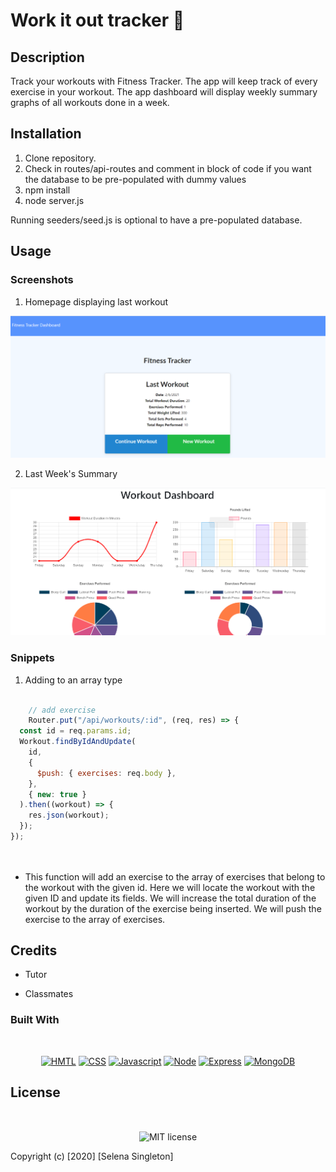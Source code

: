 # Work it out tracker 👟

## Description

Track your workouts with Fitness Tracker. The app will keep track of every exercise in your workout. The app dashboard will display weekly summary graphs of all workouts done in a week.
## Installation

1. Clone repository. 
2. Check in routes/api-routes and comment in block of code if you want the database to be pre-populated with dummy values
3. npm install
4. node server.js

Running seeders/seed.js is optional to have a pre-populated database.

## Usage

### Screenshots

1. Homepage displaying last workout

![Site](fitnesstracker.PNG)


2. Last Week's Summary

![Site](workoutdashboard.PNG)

### Snippets


1. Adding to an array type

```javascript

    // add exercise
    Router.put("/api/workouts/:id", (req, res) => {
  const id = req.params.id;
  Workout.findByIdAndUpdate(
    id,
    {
      $push: { exercises: req.body },
    },
    { new: true }
  ).then((workout) => {
    res.json(workout);
  });
});

    
```
* This function will add an exercise to the array of exercises that belong to the workout with the given id. Here we will locate the workout with the given ID and update its fields. We will increase the total duration of the workout by the duration of the exercise being inserted. We will push the exercise to the array of exercises.


## Credits

* Tutor 

* Classmates
### Built With

</br>
<p align="center">
    <a href="https://developer.mozilla.org/en-US/docs/Web/HTML"><img src="https://img.shields.io/badge/-HTML-orange?style=for-the-badge"  alt="HMTL" /></a>
    <a href="https://developer.mozilla.org/en-US/docs/Web/CSS"><img src="https://img.shields.io/badge/-CSS-blue?style=for-the-badge" alt="CSS" /></a>
    <a href="https://www.javascript.com/"><img src="https://img.shields.io/badge/-Javascript-yellow?style=for-the-badge" alt="Javascript" /></a>
    <a href="https://nodejs.org/en/"><img src="https://img.shields.io/badge/-Node-orange?style=for-the-badge" alt="Node" /></a>
    <a href="https://www.npmjs.com/package/express"><img src="https://img.shields.io/badge/-Express-blue?style=for-the-badge" alt="Express" /></a>
    <a href="https://www.mongodb.com/"><img src="https://img.shields.io/badge/-MongoDB-blue?style=for-the-badge" alt="MongoDB" /></a>
</p>

## License


</br>
<p align="center">
    <img align="center" src="https://img.shields.io/github/license/kqarlos/fitness-tracker?style=for-the-badge" alt="MIT license" />
</p>

Copyright (c) [2020] [Selena Singleton]

